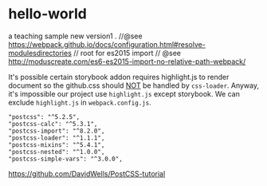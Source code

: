 # hello-world
a teaching sample
new version1
.
    //@see https://webpack.github.io/docs/configuration.html#resolve-modulesdirectories
    // root for es2015 import
    // @see http://moduscreate.com/es6-es2015-import-no-relative-path-webpack/
    
It's possible certain storybook addon requires highlight.js to render document so the github.css should [NOT](https://github.com/webpack-contrib/css-loader/issues/295) be handled by `css-loader`. Anyway, it's impossible our project use `highlight.js` except storybook. We can exclude `highlight.js` in `webpack.config.js`.


    "postcss": "^5.2.5",
    "postcss-calc": "^5.3.1",
    "postcss-import": "^8.2.0",
    "postcss-loader": "^1.1.1",
    "postcss-mixins": "^5.4.1",
    "postcss-nested": "^1.0.0",
    "postcss-simple-vars": "^3.0.0",

https://github.com/DavidWells/PostCSS-tutorial
